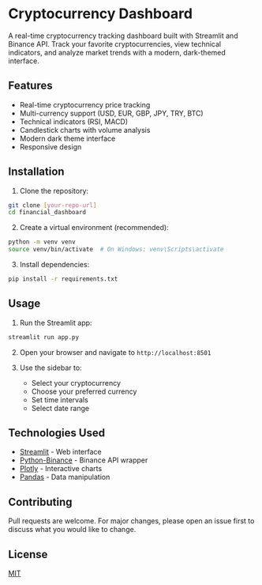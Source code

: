 # Cryptocurrency Dashboard

A real-time cryptocurrency tracking dashboard built with Streamlit and Binance API. Track your favorite cryptocurrencies, view technical indicators, and analyze market trends with a modern, dark-themed interface.

## Features

- Real-time cryptocurrency price tracking
- Multi-currency support (USD, EUR, GBP, JPY, TRY, BTC)
- Technical indicators (RSI, MACD)
- Candlestick charts with volume analysis
- Modern dark theme interface
- Responsive design

## Installation

1. Clone the repository:
```bash
git clone [your-repo-url]
cd financial_dashboard
```

2. Create a virtual environment (recommended):
```bash
python -m venv venv
source venv/bin/activate  # On Windows: venv\Scripts\activate
```

3. Install dependencies:
```bash
pip install -r requirements.txt
```

## Usage

1. Run the Streamlit app:
```bash
streamlit run app.py
```

2. Open your browser and navigate to `http://localhost:8501`

3. Use the sidebar to:
   - Select your cryptocurrency
   - Choose your preferred currency
   - Set time intervals
   - Select date range

## Technologies Used

- [Streamlit](https://streamlit.io/) - Web interface
- [Python-Binance](https://python-binance.readthedocs.io/) - Binance API wrapper
- [Plotly](https://plotly.com/) - Interactive charts
- [Pandas](https://pandas.pydata.org/) - Data manipulation

## Contributing

Pull requests are welcome. For major changes, please open an issue first to discuss what you would like to change.

## License

[MIT](https://choosealicense.com/licenses/mit/)
